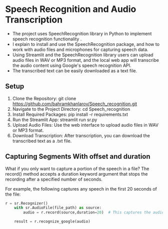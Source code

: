 # Speech Recognition and Audio Transcription 

- The project uses SpeechRecognition library in Python to implement speech recognition functionality . 
- I explain to install and use the SpeechRecognition package, and how to work with audio files and microphones for capturing speech data. 
- Using Streamlit and the SpeechRecognition library users can upload audio files in WAV or MP3 format, and the local web app will transcribe the audio content using Google's speech recognition API. 
- The transcribed text can be easily downloaded as a text file.

## Setup


1. Clone the Repository:    git clone https://github.com/bahramkhanlarov/Speech_recognition.git
2. Navigate to the Project Directory: cd Speech_recognition
3. Install Required Packages: pip install -r requirements.txt
4. Run the Streamlit App:  streamlit run sr.py
5. Upload Audio Files:
Use the web interface to upload audio files in WAV or MP3 format.
6. Download Transcription:
After transcription, you can download the transcribed text as a .txt file.

## Capturing Segments With offset and duration
What if you only want to capture a portion of the speech in a file? The record() method accepts a duration keyword argument that stops the recording after a specified number of seconds.

For example, the following captures any speech in the first 20 seconds of the file:

```python
r = sr.Recognizer()
    with sr.AudioFile(file_path) as source:
        audio = r.record(source,duration=20)  # This captures the audio data

    result = r.recognize_google(audio)

